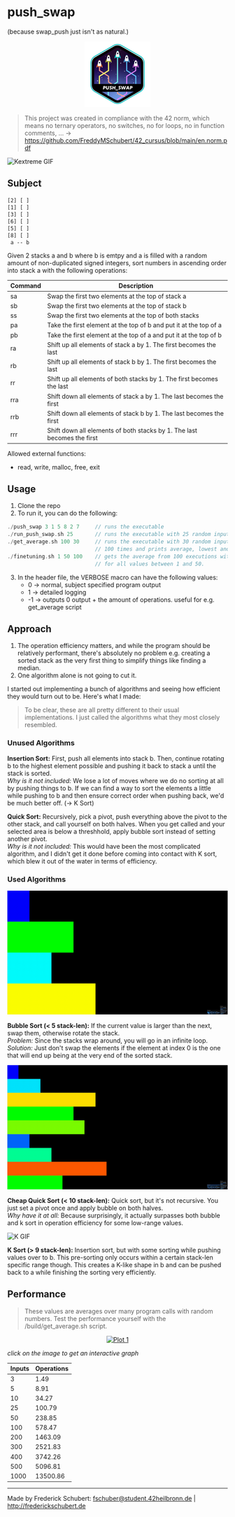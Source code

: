 # push_swap
(because swap_push just isn't as natural.)

<p align="center">
  <img src="https://github.com/mcombeau/mcombeau/blob/main/42_badges/push_swape.png" alt="Push_swap 42 project badge"/><br>
</p>

> This project was created in compliance with the 42 norm, which means no ternary operators, no switches, no for loops, no in function comments, ... -> https://github.com/FreddyMSchubert/42_cursus/blob/main/en.norm.pdf

![Kextreme GIF](https://raw.githubusercontent.com/FreddyMSchubert/42_push_swap/main/assets/readme_assets/kextreme.gif)

## Subject

```
[2] [ ]
[1] [ ]
[3] [ ]
[6] [ ]
[5] [ ]
[8] [ ]
 a -- b
```

Given 2 stacks a and b where b is emtpy and a is filled with a random amount of non-duplicated signed integers, sort numbers in ascending order into stack a with the following operations:

| Command | Description                                                        |
|---------|--------------------------------------------------------------------|
| sa      | Swap the first two elements at the top of stack a                  |
| sb      | Swap the first two elements at the top of stack b                  |
| ss      | Swap the first two elements at the top of both stacks              |
| pa      | Take the first element at the top of b and put it at the top of a  |
| pb      | Take the first element at the top of a and put it at the top of b  |
| ra      | Shift up all elements of stack a by 1. The first becomes the last  |
| rb      | Shift up all elements of stack b by 1. The first becomes the last  |
| rr      | Shift up all elements of both stacks by 1. The first becomes the last |
| rra     | Shift down all elements of stack a by 1. The last becomes the first |
| rrb     | Shift down all elements of stack b by 1. The last becomes the first |
| rrr     | Shift down all elements of both stacks by 1. The last becomes the first |


Allowed external functions:
- read, write, malloc, free, exit

## Usage
1. Clone the repo
2. To run it, you can do the following:
```C
./push_swap 3 1 5 8 2 7		// runs the executable
./run_push_swap.sh 25		// runs the executable with 25 random inputs
./get_average.sh 100 30		// runs the executable with 30 random inputs
							// 100 times and prints average, lowest and highest values
./finetuning.sh 1 50 100	// gets the average from 100 executions with random inputs
							// for all values between 1 and 50.
```
3. In the header file, the VERBOSE macro can have the following values:
	- 0  -> normal, subject specified program output
	- 1  -> detailed logging
	- -1 -> outputs 0 output + the amount of operations. useful for e.g. get_average script

## Approach

1. The operation efficiency matters, and while the program should be relatively performant, there's absolutely no problem e.g. creating a sorted stack as the very first thing to simplify things like finding a median.
2. One algorithm alone is not going to cut it.

I started out implementing a bunch of algorithms and seeing how efficient they would turn out to be. Here's what I made:

> To be clear, these are all pretty different to their usual implementations. I just called the algorithms what they most closely resembled.

### Unused Algorithms

<strong>Insertion Sort:</strong> First, push all elements into stack b. Then, continue rotating b to the highest element possible and pushing it back to stack a until the stack is sorted.<br>
	<em>Why is it not included:</em> We lose a lot of moves where we do no sorting at all by pushing things to b. If we can find a way to sort the elements a little while pushing to b and then ensure correct order when pushing back, we'd be much better off. (-> K Sort)

<strong>Quick Sort:</strong> Recursively, pick a pivot, push everything above the pivot to the other stack, and call yourself on both halves. When you get called and your selected area is below a threshhold, apply bubble sort instead of setting another pivot.<br>
	<em>Why is it not included:</em> This would have been the most complicated algorithm, and I didn't get it done before coming into contact with K sort, which blew it out of the water in terms of efficiency.<br>

### Used Algorithms

![Bubble GIF](https://raw.githubusercontent.com/FreddyMSchubert/42_push_swap/main/assets/readme_assets/bubble.gif)

<strong>Bubble Sort (< 5 stack-len):</strong> If the current value is larger than the next, swap them, otherwise rotate the stack.<br>
	<em>Problem:</em> Since the stacks wrap around, you will go in an infinite loop.<br>
<em>Solution:</em> Just don't swap the elements if the element at index 0 is the one that will end up being at the very end of the sorted stack.

![Cheakquick GIF](https://raw.githubusercontent.com/FreddyMSchubert/42_push_swap/main/assets/readme_assets/cheapquick.gif)

<strong>Cheap Quick Sort (< 10 stack-len):</strong> Quick sort, but it's not recursive. You just set a pivot once and apply bubble on both halves.<br>
<em>Why have it at all:</em> Because surprisingly, it actually surpasses both bubble and k sort in operation efficiency for some low-range values.

![K GIF](https://raw.githubusercontent.com/FreddyMSchubert/42_push_swap/main/assets/readme_assets/k.gif)

<strong>K Sort (> 9 stack-len):</strong> Insertion sort, but with some sorting while pushing values over to b. This pre-sorting only occurs within a certain stack-len specific range though. This creates a K-like shape in b and can be pushed back to a while finishing the sorting very efficiently.<br>

## Performance
> These values are averages over many program calls with random numbers. Test the performance yourself with the /build/get_average.sh script.

<div>
    <a href="https://plotly.com/~ottoottootto/1/?share_key=zNIWNRe4Pu1EGi9qCprv4x" target="_blank" title="Plot 1" style="display: block; text-align: center;"><img src="https://plotly.com/~ottoottootto/1.png?share_key=zNIWNRe4Pu1EGi9qCprv4x" alt="Plot 1" style="max-width: 100%;width: 600px;"  width="600" onerror="this.onerror=null;this.src='https://plotly.com/404.png';" /></a>
</div>

_click on the image to get an interactive graph_

| Inputs | Operations |
|--------|------------|
| 3      | 1.49       |
| 5      | 8.91       |
| 10     | 34.27      |
| 25     | 100.79     |
| 50     | 238.85     |
| 100    | 578.47     |
| 200    | 1463.09    |
| 300    | 2521.83    |
| 400    | 3742.26    |
| 500    | 5096.81    |
| 1000   | 13500.86   |

---

Made by Frederick Schubert: fschuber@student.42heilbronn.de | http://frederickschubert.de
